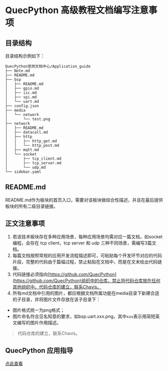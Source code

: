 # QuecPython 高级教程文档编写注意事项

## 目录结构

目录结构示例如下：

```
QuecPython官网文档中心/Application_guide
├── Note.md
├── README.md
├── bsp
│   ├── README.md
│   ├── gpio.md
│   ├── iic.md
│   ├── spi.md
│   └── uart.md
├── config.json
├── media
│   └── network
│       └── test.png
├── network
│   ├── README.md
│   ├── datacall.md
│   ├── http
│   │   ├── http_get.md
│   │   └── http_post.md
│   ├── mqtt.md
│   └── socket
│       ├── tcp_client.md
│       ├── tcp_server.md
│       └── udp.md
└── sidebar.yaml
```

## README.md

README.md作为板块的首页入口，需要对该板块做综合性描述，并且在最后提供板块的所有二级目录链接。

## 正文注意事项

1. 若该技术板块存在多种应用场景，每种应用场景均需对应一篇文档，如socket编程，会存在 tcp client，tcp server 和 udp 三种不同场景，需编写3篇文档。
2. 每篇文档按照常规的应用开发流程描述即可，可粘贴每个开发环节对应的代码片段，完整的代码由于篇幅过程，禁止粘贴在文档中，而是在文末给出代码链接。
3. 代码链接必须指向[https://github.com/QuecPython](https://github.com/QuecPython)组织中的仓库，禁止将代码仓库放在任何其他组织中。代码仓库的建立，联系Chavis。
4. 所有md文档中引用的图片，都应根据文档所属功能在media目录下新建合适的子目录，并将图片文件存放在该子目录下：

* 图片格式统一为png格式；
* 图片命名符合见名知意的要求，如bsp.uart.xxx.png，其中`xxx`表示用简短英文编写的图片作用描述。

> 代码仓库的建立，联系Chavis。



## QuecPython 应用指导

[点此查看](./README.md)